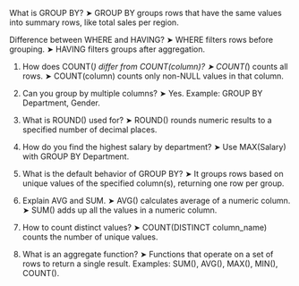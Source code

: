 What is GROUP BY?
➤ GROUP BY groups rows that have the same values into summary rows, like total sales per region.

Difference between WHERE and HAVING?
➤ WHERE filters rows before grouping.
➤ HAVING filters groups after aggregation.

1. How does COUNT(*) differ from COUNT(column)?
➤ COUNT(*) counts all rows.
➤ COUNT(column) counts only non-NULL values in that column.

2. Can you group by multiple columns?
➤ Yes. Example: GROUP BY Department, Gender.

3. What is ROUND() used for?
➤ ROUND() rounds numeric results to a specified number of decimal places.

4. How do you find the highest salary by department?
➤ Use MAX(Salary) with GROUP BY Department.

5. What is the default behavior of GROUP BY?
➤ It groups rows based on unique values of the specified column(s), returning one row per group.

6. Explain AVG and SUM.
➤ AVG() calculates average of a numeric column.
➤ SUM() adds up all the values in a numeric column.

7. How to count distinct values?
➤ COUNT(DISTINCT column_name) counts the number of unique values.

8. What is an aggregate function?
➤ Functions that operate on a set of rows to return a single result.
Examples: SUM(), AVG(), MAX(), MIN(), COUNT().
